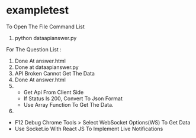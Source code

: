 # exampletest
To Open The File Command List
1) python dataapianswer.py

For The Question List :
1. Done At answer.html
2. Done at dataapianswer.py
3. API Broken Cannot Get The Data
4. Done At answer.html
6. - Get Api From Client Side
   - If Status Is 200, Convert To Json Format
   - Use Array Function To Get The Data.
7. 
- F12 Debug Chrome Tools > Select WebSocket Options(WS) To Get Data
- Use Socket.io With React JS To Implement Live Notifications 
